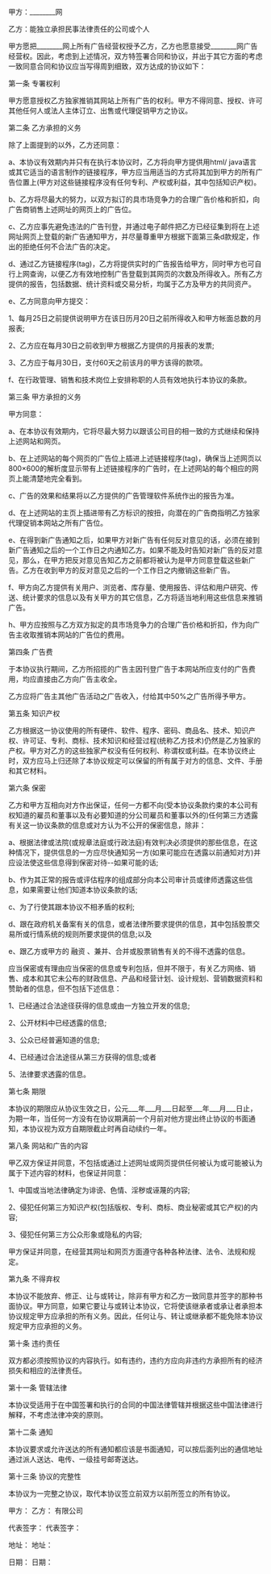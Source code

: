 
 


甲方：________网


乙方：能独立承担民事法律责任的公司或个人


甲方愿把________网上所有广告经营权授予乙方，乙方也愿意接受________网广告经营权。因此，考虑到上述情况，双方特签署合同和协议，并出于其它方面的考虑一致同意合同和协议应当写得周到细致，双方达成的协议如下：


第一条 专署权利


甲方愿意授权乙方独家推销其网站上所有广告的权利。甲方不得同意、授权、许可其他任何人或法人主体订立、出售或代理促销甲方之协议。


第二条 乙方承担的义务


除了上面提到的以外，乙方还同意：


a、本协议有效期内并只有在执行本协议时，乙方将向甲方提供用html/ java语言或其它适当的语言制作的链接程序，甲方应当用适当的方式将其加到甲方的所有广告位置上(甲方对这些链接程序没有任何专利、产权或利益，其中包括知识产权)。


b、乙方将尽最大的努力，以双方拟订的具市场竞争力的合理广告价格和折扣，向广告商销售上述网址的网页上的广告位。


c、乙方应事先避免违法的广告刊登，并通过电子邮件把乙方已经征集到将在上述网址网页上登载的新广告通知甲方，并尽量尊重甲方根据下面第三条d款规定，作出的拒绝任何不合法广告的决定。


d、通过乙方链接程序(tag)，乙方将提供实时的广告报告给甲方，同时甲方也可自行上网查询，以便乙方有效地控制广告登载到其网页的次数及所得收入。所有乙方提供的报告，包括数据、统计资料或交易分析，均属于乙方及甲方的共同资产。


e、乙方同意向甲方提交：


1、每月25日之前提供说明甲方在该日历月20日之前所得收入和甲方帐面总数的月报表;


2、乙方应在每月30日之前收到甲方根据乙方提供的月报表的发票;


3、乙方应于每月30日，支付60天之前该月的甲方该得的款项。


f、在行政管理、销售和技术岗位上安排称职的人员有效地执行本协议的条款。


第三条 甲方承担的义务


甲方同意：


a、在本协议有效期内，它将尽最大努力以跟该公司目的相一致的方式继续和保持上述网站和网页。


b、在上述网站的每个网页的广告位上插进上述链接程序(tag)，确保当上述网页以800×600的解析度显示带有上述链接程序的广告时，在上述网站的每个相应的网页上能清楚地完全看到。


c、广告的效果和结果将以乙方提供的广告管理软件系统作出的报告为准。


d、在上述网站的主页上插进带有乙方标识的按扭，向潜在的广告商指明乙方独家代理促销本网站之所有广告位。


e、在得到新广告通知之后，如果甲方对新广告有任何反对意见的话，必须在接到新广告通知之后的一个工作日之内通知乙方。如果不能及时告知对新广告的反对意见，那么，在甲方把反对意见告知乙方之前都将被认为是甲方同意登载这些新广告。乙方在收到甲方的反对意见之后的一个工作日之内撤销这些新广告。


f、甲方向乙方提供有关用户、浏览者、库存量、使用报告、评估和用户研究、传送、统计要求的信息以及有关甲方的其它信息，乙方将适当地利用这些信息来推销广告。


h、甲方应按照与乙方双方拟定的具市场竞争力的合理广告价格和折扣，作为向广告主收取推销本网站的广告位的费用。


第四条 广告费


于本协议执行期间，乙方所招揽的广告主因刊登广告于本网站所应支付的广告费用，均应直接由乙方向广告主收全。


乙方应将广告主其他广告活动之广告收入，付给其中50%之广告所得予甲方。


第五条 知识产权


乙方根据这一协议使用的所有硬件、软件、程序、密码、商品名、技术、知识产权、许可证、专利、商标、技术知识和经营过程(统称乙方技术)仍然是乙方独家的产权。甲方对乙方的这些独家产权没有任何权利、称谓权或利益。在本协议终止时，双方应马上归还除了本协议规定可以保留的所有属于对方的信息、文件、手册和其它材料。


第六条 保密


乙方和甲方互相向对方作出保证，任何一方都不向(受本协议条款约束的本公司有权知道的雇员和董事以及有必要知道的分公司雇员和董事以外的)任何第三方透露有关这一协议条款的信息或对方认为不公开的保密信息，除非：


a、根据法律或法院(或规章法庭或行政法庭)有效判决必须提供的那些信息，在这种情况下，提供信息的一方应尽快通知另一方(如果可能应在透露以前通知对方)并应设法使这些信息得到保密对待--如果可能的话;


b、作为其正常的报告或评估程序的组成部分向本公司审计员或律师透露这些信息，如果需要让他们知道本协议条款的话;


c、为了行使其跟本协议不相矛盾的权利;


d、跟在政府机关备案有关的信息，或者法律所要求提供的信息，其中包括股票交易所或行情系统的规则所要求提供的信息;以及


e、跟乙方或甲方的
融资
、兼并、合并或股票销售有关的不得不透露的信息。


应当保密或有理由应当保密的信息或专利包括，但并不限于，有关乙方网络、销售、成本和其它未公布的财政信息、产品和经营计划、设计规划、营销数据资料和赞助者的信息，但不包括下述信息：


1、已经通过合法途径获得的信息或由一方独立开发的信息;


2、公开材料中已经透露的信息;


3、公众已经普遍知道的信息;


4、已经通过合法途径从第三方获得的信息;或者


5、法律要求透露的信息。


第七条 期限


本协议的期限应从协议生效之日，公元___年___月___日起至___年___月___日止，为期一年，当任何一方没有在协议期满前一个月前对他方提出终止协议的书面通知，本协议视为双方自期限截止时再自动续约一年。


第八条 网站和广告的内容


甲乙双方保证并同意，不包括或通过上述网址或网页提供任何被认为或可能被认为属于下述内容的材料，也保证并同意：


1、中国或当地法律确定为诽谤、色情、淫秽或诬蔑的内容;


2、侵犯任何第三方知识产权(包括版权、专利、商标、商业秘密或其它产权)的内容;


3、侵犯任何第三方公众形象或隐私的内容;


甲方保证并同意，在经营其网址和网页方面遵守各种各种法律、法令、法规和规定。


第九条 不得弃权


本协议不能放弃、修正、让与或转让，除非有甲方和乙方一致同意并签字的那种书面协议。甲方同意，如果它要让与或转让本协议，它将使该继承者或承让者承担本协议规定甲方应承担的所有义务。因此，任何让与、转让或继承都不能免除本协议规定甲方应承担的义务。


第十条 违约责任


双方都必须按照协议的内容执行。如有违约，违约方应向非违约方承担所有的经济损失和相应的法律责任。


第十一条 管辖法律


本协议受适用于在中国签署和执行的合同的中国法律管辖并根据这些中国法律进行解释，不考虑法律冲突的原则。


第十二条 通知


本协议要求或允许送达的所有通知都应该是书面通知，可以按后面列出的通信地址通过派人送达、电传、一级挂号邮寄送达。


第十三条 协议的完整性


本协议为一完整之协议，取代本协议签立前双方以前所签立的所有协议。


甲方：                       乙方：              有限公司


代表签字：                   代表签字：


地址：                       地址：


日期：                       日期：




 


 

 
 
 
 
 
  


  
 

  


  


  
 
 
 
 

